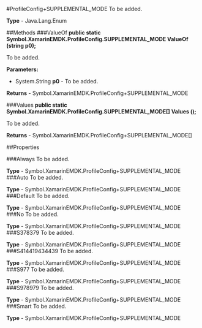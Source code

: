 #ProfileConfig+SUPPLEMENTAL_MODE
To be added.

**Type** - Java.Lang.Enum

##Methods
###ValueOf
**public static Symbol.XamarinEMDK.ProfileConfig.SUPPLEMENTAL_MODE ValueOf (string p0);**

To be added.

**Parameters:** 

* System.String **p0** - To be added.

**Returns** - Symbol.XamarinEMDK.ProfileConfig+SUPPLEMENTAL_MODE

###Values
**public static Symbol.XamarinEMDK.ProfileConfig.SUPPLEMENTAL_MODE[] Values ();**

To be added.


**Returns** - Symbol.XamarinEMDK.ProfileConfig+SUPPLEMENTAL_MODE[]

##Properties

###Always
To be added.

**Type** - Symbol.XamarinEMDK.ProfileConfig+SUPPLEMENTAL_MODE
###Auto
To be added.

**Type** - Symbol.XamarinEMDK.ProfileConfig+SUPPLEMENTAL_MODE
###Default
To be added.

**Type** - Symbol.XamarinEMDK.ProfileConfig+SUPPLEMENTAL_MODE
###No
To be added.

**Type** - Symbol.XamarinEMDK.ProfileConfig+SUPPLEMENTAL_MODE
###S378379
To be added.

**Type** - Symbol.XamarinEMDK.ProfileConfig+SUPPLEMENTAL_MODE
###S414419434439
To be added.

**Type** - Symbol.XamarinEMDK.ProfileConfig+SUPPLEMENTAL_MODE
###S977
To be added.

**Type** - Symbol.XamarinEMDK.ProfileConfig+SUPPLEMENTAL_MODE
###S978979
To be added.

**Type** - Symbol.XamarinEMDK.ProfileConfig+SUPPLEMENTAL_MODE
###Smart
To be added.

**Type** - Symbol.XamarinEMDK.ProfileConfig+SUPPLEMENTAL_MODE


